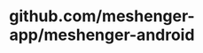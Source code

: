 ---
layout: post
title: github.com/meshenger-app/meshenger-android
categories: link
tags: [انگلیسی, گیت‌هاب, برنامه‌نویسی]
---